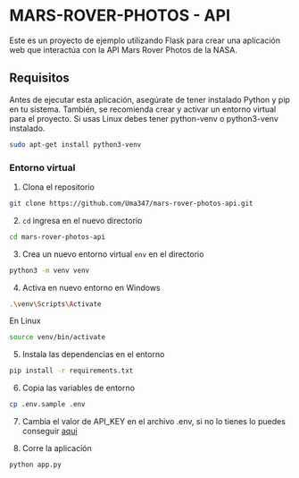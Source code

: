 #  MARS-ROVER-PHOTOS - API
Este es un proyecto de ejemplo utilizando Flask para crear una aplicación web que interactúa con la API Mars Rover Photos de la NASA.

## Requisitos

Antes de ejecutar esta aplicación, asegúrate de tener instalado Python y pip en tu sistema. También, se recomienda crear y activar un entorno virtual para el proyecto. Si usas Linux debes tener python-venv o python3-venv instalado.

```bash
sudo apt-get install python3-venv
```

### Entorno virtual

1. Clona el repositorio
```bash
git clone https://github.com/Uma347/mars-rover-photos-api.git
```
2. `cd` ingresa en el nuevo directorio
```bash
cd mars-rover-photos-api
```
3. Crea un nuevo entorno virtual `env` en el directorio
```bash
python3 -m venv venv
```
4. Activa en nuevo entorno en Windows 
```bash
.\venv\Scripts\Activate
```
   En Linux
```bash
source venv/bin/activate
```
5. Instala las dependencias en el entorno
```bash
pip install -r requirements.txt
```
6. Copia las variables de entorno
```bash
cp .env.sample .env
```
7. Cambia el valor de API_KEY en el archivo .env, si no lo tienes lo puedes conseguir [aqui](https://api.nasa.gov/)

8. Corre la aplicación
```bash
python app.py

